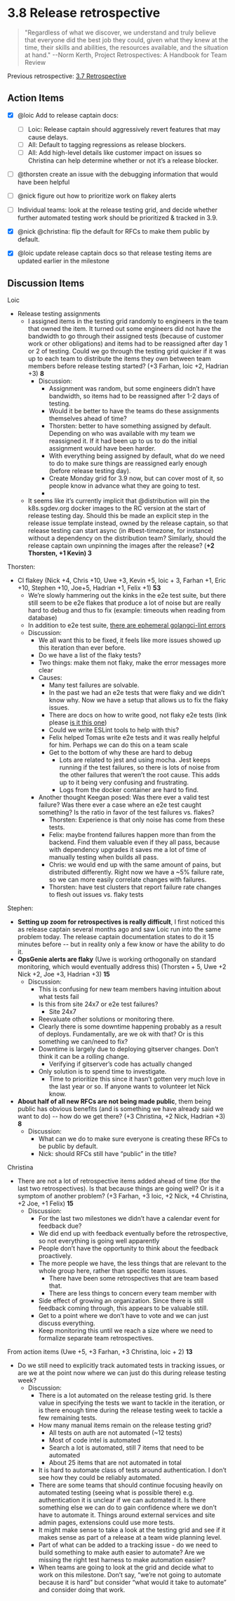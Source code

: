 
# 3.8 Release retrospective

> "Regardless of what we discover, we understand and truly believe that everyone did the best job they could, given what they knew at the time, their skills and abilities, the resources available, and the situation at hand."
--Norm Kerth, Project Retrospectives: A Handbook for Team Review

Previous retrospective: [3.7 Retrospective](3_7.md)

## Action Items

*   [x] @loic Add to release captain docs:
    *   [ ] Loic: Release captain should aggressively revert features that may cause delays.
    *   [ ] All: Default to tagging regressions as release blockers.
    *   [ ] All: Add high-level details like customer impact on issues so Christina can help determine whether or not it’s a release blocker.
*   [ ] @thorsten create an issue with the debugging information that would have been helpful
*   [ ] @nick figure out how to prioritize work on flakey alerts
*   [ ] Individual teams: look at the release testing grid, and decide whether further automated testing work should be prioritized & tracked in 3.9.
*   [x] @nick @christina: flip the default for RFCs to make them public by default.
*   [x] @loic update release captain docs so that release testing items are updated earlier in the milestone


## Discussion Items

Loic

*   Release testing assignments
    *   I assigned items in the testing grid randomly to engineers in the team that owned the item. It turned out some engineers did not have the bandwidth to go through their assigned tests (because of customer work or other obligations) and items had to be reassigned after day 1 or 2 of testing. Could we go through the testing grid quicker if it was up to each team to distribute the items they own between team members before release testing started? (+3 Farhan, loic +2, Hadrian +3) **8**
        *   Discussion:
            *   Assignment was random, but some engineers didn’t have bandwidth, so items had to be reassigned after 1-2 days of testing.
            *   Would it be better to have the teams do these assignments themselves ahead of time?
            *   Thorsten: better to have something assigned by default. Depending on who was available with my team we reassigned it. If it had been up to us to do the initial assignment would have been harder.
            *   With everything being assigned by default, what do we need to do to make sure things are reassigned early enough (before release testing day). 
            *   Create Monday grid for 3.9 now, but can cover most of it, so people know in advance what they are going to test. 
            *   
    *   It seems like it’s currently implicit that @distribution will pin the k8s.sgdev.org docker images to the RC version at the start of release testing day. Should this be made an explicit step in the release issue template instead, owned by the release captain, so that release testing can start async (in #best-timezone, for instance) without a dependency on the distribution team? Similarly, should the release captain own unpinning the images after the release? (**+2 Thorsten, **+1 Kevin**) 3**

Thorsten:

*   CI flakey (Nick +4, Chris +10, Uwe +3, Kevin +5, loic + 3, Farhan +1, Eric +10, Stephen +10, Joe+5, Hadrian +1, Felix +1) **53**
    *   We’re slowly hammering out the kinks in the e2e test suite, but there still seem to be e2e flakes that produce a lot of noise but are really hard to debug and thus to fix (example: timeouts when reading from database)
    *   In addition to e2e test suite, [there are ephemeral golangci-lint errors](https://sourcegraph.slack.com/archives/C08JA8Q1H/p1569253961015000)
    *   Discussion:
        *   We all want this to be fixed, it feels like more issues showed up this iteration than ever before.
        *   Do we have a list of the flaky tests?
        *   Two things: make them not flaky, make the error messages more clear
        *   Causes: 
            *   Many test failures are solvable.
            *   In the past we had an e2e tests that were flaky and we didn’t know why. Now we have a setup that allows us to fix the flaky issues.
            *   There are docs on how to write good, not flaky e2e tests (link please [is it this one](https://docs.google.com/document/d/1-VljpPNec1rZovxJwhPb32393Y9SO9tQ8fGwM3nFBO0/edit))
            *   Could we write ESLint tools to help with this?
            *   Felix helped Tomas write e2e tests and it was really helpful for him. Perhaps we can do this on a team scale
            *   Get to the bottom of why these are hard to debug
                *   Lots are related to jest and using mocha. Jest keeps running if the test failures, so there is lots of noise from the other failures that weren’t the root cause. This adds up to it being very confusing and frustrating.
                *   Logs from the docker container are hard to find.
        *   Another thought Keegan posed: Was there ever a valid test failure? Was there ever a case where an e2e test caught something? Is the ratio in favor of the test failures vs. flakes?
            *   Thorsten: Experience is that only noise has come from these tests.
            *   Felix: maybe frontend failures happen more than from the backend. Find them valuable even if they all pass, because with dependency upgrades it saves me a lot of time of manually testing when builds all pass.
            *   Chris: we would end up with the same amount of pains, but distributed differently. Right now we have a ~5% failure rate, so we can more easily correlate changes with failures. 
            *   Thorsten: have test clusters that report failure rate changes to flesh out issues vs. flaky tests

Stephen:

*   **Setting up zoom for retrospectives is really difficult**, I first noticed this as release captain several months ago and saw Loic run into the same problem today. The release captain documentation states to do it 15 minutes before -- but in reality only a few know or have the ability to do it.
*   **OpsGenie alerts are flaky** (Uwe is working orthogonally on standard monitoring, which would eventually address this) (Thorsten + 5, Uwe +2 Nick +2, Joe +3, Hadrian +3) **15**
    *   Discussion:
        *   This is confusing for new team members having intuition about what tests fail
        *   Is this from site 24x7 or e2e test failures?
            *   Site 24x7
        *   Reevaluate other solutions or monitoring there. 
        *   Clearly there is some downtime happening probably as a result of deploys. Fundamentally, are we ok with that? Or is this something we can/need to fix?
        *   Downtime is largely due to deploying gitserver changes. Don’t think it can be a rolling change.
            *   Verifying if gitserver’s code has actually changed
        *   Only solution is to spend time to investigate.
            *   Time to prioritize this since it hasn’t gotten very much love in the last year or so. If anyone wants to volunteer let Nick know.
*   **About half of all new RFCs are not being made public**, them being public has obvious benefits (and is something we have already said we want to do) -- how do we get there? (+3 Christina, +2 Nick, Hadrian +3) **8**
    *   Discussion:
        *   What can we do to make sure everyone is creating these RFCs to be public by default.
        *   Nick: should RFCs still have “public” in the title?

Christina

*   There are not a lot of retrospective items added ahead of time (for the last two retrospectives). Is that because things are going well? Or is it a symptom of another problem? (+3 Farhan, +3 loic, +2 Nick, +4 Christina, +2 Joe, +1 Felix) **15**
    *   Discussion:
        *   For the last two milestones we didn’t have a calendar event for feedback due? 
        *   We did end up with feedback eventually before the retrospective, so not everything is going well apparently
        *   People don’t have the opportunity to think about the feedback proactively.
        *   The more people we have, the less things that are relevant to the whole group here, rather than specific team issues. 
            *   There have been some retrospectives that are team based that.
            *   There are less things to concern every team member with
        *   Side effect of growing an organization. Since there is still feedback coming through, this appears to be valuable still.
        *   Get to a point where we don’t have to vote and we can just discuss everything.
        *   Keep monitoring this until we reach a size where we need to formalize separate team retrospectives. 

From action items (Uwe +5, +3 Farhan, +3 Christina, loic + 2) **13**

*   Do we still need to explicitly track automated tests in tracking issues, or are we at the point now where we can just do this during release testing week?
    *   Discussion:
        *   There is a lot automated on the release testing grid. Is there value in specifying the tests we want to tackle in the iteration, or is there enough time during the release testing week to tackle a few remaining tests. 
        *   How many manual items remain on the release testing grid?
            *   All tests on auth are not automated (~12 tests)
            *   Most of code intel is automated
            *   Search a lot is automated, still 7 items that need to be automated
            *   About 25 items that are not automated in total
        *   It is hard to automate class of tests around authentication. I don’t see how they could be reliably automated. 
        *   There are some teams that should continue focusing heavily on automated testing (seeing what is possible there) e.g. authentication it is unclear if we can automated it. Is there something else we can do to gain confidence where we don’t have to automate it. Things around external services and site admin pages, extensions could use more tests. 
        *   It might make sense to take a look at the testing grid and see if it makes sense as part of a release at a team wide planning level.
        *   Part of what can be added to a tracking issue - do we need to build something to make auth easier to automate? Are we missing the right test harness to make automation easier?
        *   When teams are going to look at the grid and decide what to work on this milestone. Don’t say, “we’re not going to automate because it is hard” but consider “what would it take to automate” and consider doing that work.
